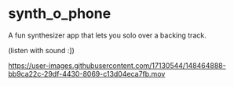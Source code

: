 # synth_o_phone

A fun synthesizer app that lets you solo over a backing track.

(listen with sound :])

https://user-images.githubusercontent.com/17130544/148464888-bb9ca22c-29df-4430-8069-c13d04eca7fb.mov
